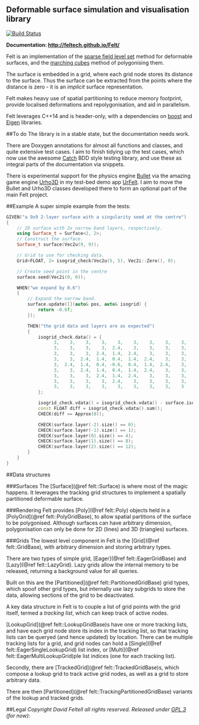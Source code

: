 Deformable surface simulation and visualisation library
-------------------------------------------------------

[![Build Status](https://travis-ci.org/feltech/Felt.svg?branch=master)](https://travis-ci.org/feltech/Felt)

**Documentation: http://feltech.github.io/Felt/**

Felt is an implementation of the
[sparse field level set](https://en.wikipedia.org/wiki/Level_set_(data_structures)#Sparse_field)
method for deformable surfaces, and the
[marching cubes](https://en.wikipedia.org/wiki/Marching_cubes) method of polygonising them.

The surface is embedded in a grid, where each grid node stores its distance to the surface. Thus
the surface can be extracted from the points where the distance is zero - it is an *implicit*
surface representation.

Felt makes heavy use of spatial partitioning to reduce memory footprint, provide localised
deformations and repolygonisation, and aid in parallelism.

Felt leverages C++14 and is header-only, with a dependencies on [boost](http://www.boost.org/) and
[Eigen](http://eigen.tuxfamily.org/index.php?title=Main_Page) libraries.


##To do
The library is in a stable state, but the documentation needs work.

There are Doxygen annotations for almost all functions and classes, and quite extensive test cases.
I aim to finish tidying up the test cases, which now use the awesome
[Catch](https://github.com/philsquared/Catch) BDD style testing library, and use these as integral
parts of the documentation via snippets.

There is experimental support for the physics engine [Bullet](http://bulletphysics.org) via the
amazing game engine [Urho3D](https://urho3d.github.io/) in my test-bed demo app
[UrFelt](https://github.com/feltech/UrFelt).  I aim to move the Bullet and Urho3D classes developed
there to form an optional part of the main Felt project.


##Example
A super simple example from the tests:

```cpp
GIVEN("a 9x9 2-layer surface with a singularity seed at the centre")
{
	// 2D surface with 2x narrow band layers, respectively.
	using Surface_t = Surface<2, 2>;
	// Construct the surface.
	Surface_t surface(Vec2u(9, 9));

	// Grid to use for checking data.
	Grid<FLOAT, 2> isogrid_check(Vec2u(5, 5), Vec2i::Zero(), 0);

	// Create seed point in the centre
	surface.seed(Vec2i(0, 0));

	WHEN("we expand by 0.6")
	{
		// Expand the narrow band.
		surface.update([](auto& pos, auto& isogrid) {
			return -0.6f;
		});

		THEN("the grid data and layers are as expected")
		{
			isogrid_check.data() = {
				  3,    3,    3,    3,    3,    3,    3,    3,    3,
				  3,    3,    3,    3,  2.4,    3,    3,    3,    3,
				  3,    3,    3,  2.4,  1.4,  2.4,    3,    3,    3,
				  3,    3,  2.4,  1.4,  0.4,  1.4,  2.4,    3,    3,
				  3,  2.4,  1.4,  0.4, -0.6,  0.4,  1.4,  2.4,    3,
				  3,    3,  2.4,  1.4,  0.4,  1.4,  2.4,    3,    3,
				  3,    3,    3,  2.4,  1.4,  2.4,    3,    3,    3,
				  3,    3,    3,    3,  2.4,    3,    3,    3,    3,
				  3,    3,    3,    3,    3,    3,    3,    3,    3
			};

			isogrid_check.vdata() = isogrid_check.vdata() - surface.isogrid().snapshot().vdata();
			const FLOAT diff = isogrid_check.vdata().sum();
			CHECK(diff == Approx(0));

			CHECK(surface.layer(-2).size() == 0);
			CHECK(surface.layer(-1).size() == 1);
			CHECK(surface.layer(0).size() == 4);
			CHECK(surface.layer(1).size() == 8);
			CHECK(surface.layer(2).size() == 12);
		}
	}
}
```

##Data structures

###Surfaces
The [Surface](@ref felt::Surface) is where most of the magic happens.  It leverages the tracking
grid structures to implement a spatially partitioned deformable surface.

###Rendering
Felt provides [Poly](@ref felt::Poly) objects held in a [PolyGrid](@ref felt::PolyGridBase),
to allow spatial partitions of the surface to be polygonised. Although surfaces
can have arbitrary dimension, polygonisation can only be done for 2D (lines) and 3D (triangles)
surfaces.

###Grids
The lowest level component in Felt is the [Grid](@ref felt::GridBase), with arbitrary
dimension and storing arbitrary types.

There are two types of simple grid, [Eager](@ref felt::EagerGridBase) and
[Lazy](@ref felt::LazyGrid). Lazy grids allow the internal memory to be released, returning a
background value for all queries.

Built on this are the [Partitioned](@ref felt::PartitionedGridBase) grid types, which spoof
other grid types, but internally use lazy subgrids to store the data, allowing sections of the
grid to be deactivated.

A key data structure in Felt is to couple a list of grid points with the grid itself, termed a
*tracking list*, which can keep track of active nodes.

[LookupGrid](@ref felt::LookupGridBase)s have one or more tracking lists, and have each grid node
store its index in the tracking list, so that tracking lists can be queryed (and hence updated) by
location. There can be multiple tracking lists for a grid, and grid nodes can hold a
[Single](@ref felt::EagerSingleLookupGrid) list index, or
[Multi](@ref felt::EagerMultiLookupGrid)ple list indices (one for each tracking
list).

Secondly, there are [TrackedGrid](@ref felt::TrackedGridBase)s, which compose a lookup grid to track
active grid nodes, as well as a grid to store arbitrary data.

There are then [Partitioned](@ref felt::TrackingPartitionedGridBase) variants of the lookup and
tracked grids.

##Legal
_Copyright David Feltell all rights reserved._
_Released under [GPL 3](http://www.gnu.org/licenses/gpl-3.0.en.html) (for now):_
